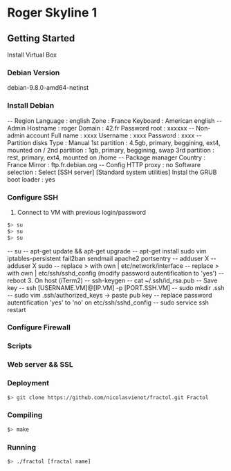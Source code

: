 # Roger Skyline 1

## Getting Started

Install Virtual Box

### Debian Version

debian-9.8.0-amd64-netinst

### Install Debian

-- Region
Language : english
Zone : France
Keyboard : American english
-- Admin
Hostname : roger
Domain : 42.fr
Password root : xxxxxx
-- Non-admin account
Full name : xxxx
Username : xxxx
Password : xxxx
-- Partition disks
Type : Manual
1st partition : 4.5gb, primary, beggining, ext4, mounted on /
2nd partition : 1gb, primary, beggining, swap
3rd partition : rest, primary, ext4, mounted on /home
-- Package manager
Country : France
Mirror : ftp.fr.debian.org
-- Config
HTTP proxy : no
Software selection : Select [SSH server] [Standard system utilities]
Instal the GRUB boot loader : yes

### Configure SSH

1. Connect to VM with previous login/password
```bash
$> su
$> su
$> su
```
-- su
-- apt-get update && apt-get upgrade
-- apt-get install sudo vim iptables-persistent fail2ban sendmail apache2 portsentry
-- adduser X
-- adduser X sudo
-- replace > with own | etc/network/interface
-- replace > with own | etc/ssh/sshd_config (modify password autentification to 'yes')
-- reboot
3. On host (iTerm2)
-- ssh-keygen
-- cat ~/.ssh/id_rsa.pub
-- Save key
-- ssh [USERNAME.VM]@[IP.VM] -p [PORT.SSH.VM]
-- sudo mkdir .ssh
-- sudo vim .ssh/authorized_keys -> paste pub key 
-- replace password autentification 'yes' to 'no' on etc/ssh/sshd_config
-- sudo service ssh restart

### Configure Firewall
### Scripts
### Web server && SSL
### Deployment

```bash
$> git clone https://github.com/nicolasvienot/fractol.git Fractol
```

### Compiling

```bash
$> make
```

### Running

```bash
$> ./fractol [fractal name]
```

